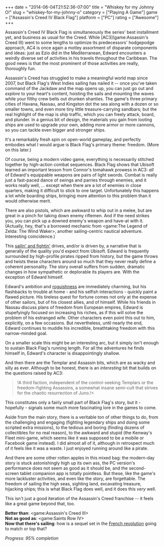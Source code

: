 +++
date = "2014-06-04T21:52:36-07:00"
title = "Whiskey for my Johnny O!"
slug = "whiskey-for-my-johnny-o"
category = ["Playing A Game"]
game = ["Assassin's Creed IV Black Flag"]
platform = ["PC"]
rating = ["Awesome"]
+++

Assassin's Creed IV Black Flag is simultaneously the series' best installment yet, and business as usual for the Creed.  While [AC3](game:Assassin's Creed III) went to some lengths to optimize its predecessors' hodgepodge approach, AC4 is once again a motley assortment of disparate components and ideas: just as Ezio did in the Mediterranean, Edward encounters a weirdly diverse set of activities in his travels throughout the Caribbean.  The good news is that the most prominent of those activities are really, thoroughly fun.

Assassin's Creed has struggled to make a meaningful world map since 2007, but Black Flag's West Indies sailing has nailed it -- once you've taken command of the Jackdaw and the map opens up, you can just go out and <i>explore</i> to your heart's content, hoisting the sails and mounting the waves while your filthy crew belts out drunken shanties.  The game's three primary cities of Havana, Nassau, and Kingston dot the sea along with a dozen or so smaller towns, and even more tiny little treasure-carrying sandbars; but the real highlight of the map is ship traffic, which you can freely attack, board, and plunder.  In a genius bit of design, the materials you gain from looting ships are used to upgrade your own, adding more armor or more cannons, so you can tackle even bigger and stronger ships.

It's a remarkably fresh spin on open-world gameplay, and perfectly embodies what I would argue is Black Flag's primary theme: freedom.  (More on this later.)

Of course, being a modern video game, everything is necessarily stitched together by high-action combat sequences.  Black Flag shows that Ubisoft learned an important lesson from Connor's tomahawk prowess in AC3: <i>all</i> of Edward's equippable weapons are pairs of light swords.  Combat is really just a fast-paced dance of swings and parries through enemies, and it works really well, ... except when there are a lot of enemies in close quarters, making it difficult to stick to one target.  Unfortunately this happens a lot while boarding ships, bringing more attention to this problem than it would otherwise merit.

There are also pistols, which are awkward to whip out in a melee, but are great in a pinch for taking down enemy riflemen.  And if the need strikes you, you can pick up a downed enemy's weapon and have-at with it.  (Actually, hey, that's a borrowed mechanic from <game:The Legend of Zelda: The Wind Waker>, another sailing-centric nautical adventure.  Interesting coincidence.)

This <a href="http://southpark.wikia.com/wiki/Russell_Crowe_Fightin\%27_Around_The_World">sailin' and fightin'</a> drives, and/or is driven by, a narrative that is generally of the quality you'd expect from Ubisoft.  Edward is frequently surrounded by high-profile pirates ripped from history, but the game throws and twists these characters around so much that they never really define a coherent personality.  The story overall suffers from sudden, dramatic changes in how sympathetic or deplorable its players are.  With the exception of Edward himself.

Edward's ambition and <a href="http://en.wikipedia.org/wiki/Han_Solo">roguishness</a> are immediately charming, but his flashbacks to trouble at home - and his selfish interactions - quickly paint a flawed picture.  His tireless quest for fortune comes not only at the expense of other sailors, but of his closest allies, and of himself.  While his friends in Nassau discuss plans of freedom from European empires, Edward is stupefyingly focused on increasing his riches, as if this will solve the problem of his estranged wife.  Other characters even point this out to him, explicitly, on a few occasions.  But nevertheless, until nearly the end, Edward continues to muddle his incredible, breathtaking freedom with this narrow-minded goal.

On a smaller scale this might be an interesting arc, but it simply isn't enough to sustain Black Flag's running length.  For all the adventures he finds himself in, Edward's character is disappointingly shallow.

And then there are the Templar and Assassin bits, which are as wacky and silly as ever.  Although to be honest, there is an <i>interesting</i> bit that builds on the questions raised by AC3:

>!A third faction, independent of the control-seeking Templars or the freedom-fighting Assassins, a somewhat insane semi-cult that strives for the chaotic resurrection of Juno.!<

This constitutes only a fairly small part of Black Flag's story, but it - hopefully - signals some much more fascinating lore in the games to come.

Aside from the main story, there is a veritable ton of other things to do, from the challenging and engaging (fighting legendary ships and doing some scripted extra missions), to the tedious and boring (finding dozens of collectibles for no real reason), to the awkward and stupid (the Kenway's Fleet mini-game, which seems like it was supposed to be a mobile or Facebook game instead).  I did almost all of it, although in retrospect much of it feels like it was a waste.  I just enjoyed running around like a pirate.

And there are some other rotten apples in this mixed bag: the modern-day story is stuck astonishingly high up its own ass, the PC version's performance does not seem as good as it should be, and the second-screen tablet companion app is totally pointless.  But these, like the game's more lackluster activities, and even like the story, are forgettable.  The freedom of sailing the high seas, sighting land, excavating treasure, hijacking ships; this is what Black Flag does well, and it does this <i>very</i> well.

This isn't just a good iteration of the Assassin's Creed franchise -- it feels like a great game beyond that, too.

<b>Better than</b>: <game:Assassin's Creed III>  
<b>Not as good as</b>: <game:Saints Row IV>  
<b>Now that there's sailing</b>: how is a sequel set in the <a href="http://en.wikipedia.org/wiki/Assassin\%27s_Creed#Assassin.27s_Creed_Unity">French revolution</a> going to match or top that?

<i>Progress: 95\% completion</i>
